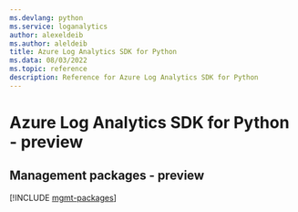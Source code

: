 ```yaml
---
ms.devlang: python
ms.service: loganalytics
author: alexeldeib
ms.author: aleldeib
title: Azure Log Analytics SDK for Python
ms.data: 08/03/2022
ms.topic: reference
description: Reference for Azure Log Analytics SDK for Python
---
```

# Azure Log Analytics SDK for Python - preview

## Management packages - preview
[!INCLUDE [mgmt-packages](log-analytics-mgmt-index.md)]